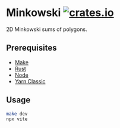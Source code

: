 # Minkowski [![crates.io][badge]][crate]

2D Minkowski sums of polygons.

## Prerequisites

- [Make][]
- [Rust][]
- [Node][]
- [Yarn Classic][]

## Usage

```sh
make dev
npx vite
```

[badge]: https://img.shields.io/crates/v/minkowski
[crate]: https://crates.io/crates/minkowski
[make]: https://en.wikipedia.org/wiki/Make_(software)
[node]: https://nodejs.org/en/download
[rust]: https://www.rust-lang.org/tools/install
[yarn classic]: https://classic.yarnpkg.com/lang/en/docs/install/
